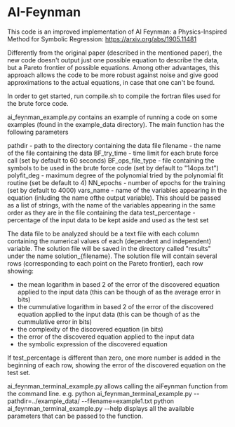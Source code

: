 # AI-Feynman

This code is an improved implementation of AI Feynman: a Physics-Inspired Method for Symbolic Regression: https://arxiv.org/abs/1905.11481

Differently from the original paper (described in the mentioned paper), the new code doesn't output just one possible equation to describe the data, but a Pareto frontier of possible equations. Among other advantages, this approach allows the code to be more robust against noise and give good approximations to the actual equations, in case that one can't be found.

In order to get started, run compile.sh to compile the fortran files used for the brute force code.

ai_feynman_example.py contains an example of running a code on some examples (found in the example_data directory). The main function has the following parameters

pathdir - path to the directory containing the data file
filename - the name of the file containing the data
BF_try_time - time limit for each brute force call (set by default to 60 seconds)
BF_ops_file_type - file containing the symbols to be used in the brute force code (set by default to "14ops.txt")
polyfit_deg - maximum degree of the polynomial tried by the polynomial fit routine (set be default to 4)
NN_epochs - number of epochs for the training (set by default to 4000)
vars_name - name of the variables appearing in the equation (inluding the name ofthe output variable). This should be passed as a list of strings, with the name of the variables appearing in the same order as they are in the file containing the data
test_percentage - percentage of the input data to be kept aside and used as the test set

The data file to be analyzed should be a text file with each column containing the numerical values of each (dependent and independent) variable. The solution file will be saved in the directory called "results" under the name solution_{filename}. The solution file will contain several rows (corresponding to each point on the Pareto frontier), each row showing: 

- the mean logarithm in based 2 of the error of the discovered equation applied to the input data (this can be though of as the average error in bits)
- the cummulative logarithm in based 2 of the error of the discovered equation applied to the input data (this can be though of as the cummulative error in bits)
- the complexity of the discovered equation (in bits)
- the error of the discovered equation applied to the input data
- the symbolic expression of the discovered equation

If test_percentage is different than zero, one more number is added in the beginning of each row, showing the error of the discovered equation on the test set.

ai_feynman_terminal_example.py allows calling the aiFeynman function from the command line. 
e.g. python ai_feynman_terminal_example.py --pathdir=../example_data/ --filename=example1.txt
python ai_feynman_terminal_example.py --help displays all the available parameters that can be passed to the function.
